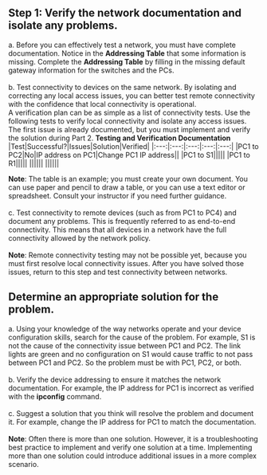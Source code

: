 ## Step 1: Verify the network documentation and isolate any problems.
a. Before you can effectively test a network, you must have complete documentation. Notice in the **Addressing Table** that some information is missing. Complete the **Addressing Table** by filling in the missing default gateway information for the switches and the PCs. <br><br>
b. Test connectivity to devices on the same network. By isolating and correcting any local access issues, you can better test remote connectivity with the confidence that local connectivity is operational.<br>
A verification plan can be as simple as a list of connectivity tests. Use the following tests to verify local connectivity and isolate any access issues. The first issue is already documented, but you must implement and verify the solution during Part 2.
**Testing and Verification Documentation**
|Test|Successful?|Issues|Solution|Verified|
|:---:|:---:|:---:|:---:|:---:|
|PC1 to PC2|No|IP address on PC1|Change PC1 IP address||
|PC1 to S1|||||
|PC1 to R1|||||
||||||
||||||

**Note**: The table is an example; you must create your own document. You can use paper and pencil to draw a table, or you can use a text editor or spreadsheet. Consult your instructor if you need further guidance.<br><br>
c. Test connectivity to remote devices (such as from PC1 to PC4) and document any problems. This is frequently referred to as end-to-end connectivity. This means that all devices in a network have the full connectivity allowed by the network policy.<br><br>
**Note**: Remote connectivity testing may not be possible yet, because you must first resolve local connectivity issues. After you have solved those issues, return to this step and test connectivity between networks.
## Determine an appropriate solution for the problem.
a. Using your knowledge of the way networks operate and your device configuration skills, search for the cause of the problem. For example, S1 is not the cause of the connectivity issue between PC1 and PC2. The link lights are green and no configuration on S1 would cause traffic to not pass between PC1 and PC2. So the problem must be with PC1, PC2, or both.<br><br>
b. Verify the device addressing to ensure it matches the network documentation. For example, the IP address for PC1 is incorrect as verified with the **ipconfig** command.<br><br>
c. Suggest a solution that you think will resolve the problem and document it. For example, change the IP address for PC1 to match the documentation.<br><br>
**Note**: Often there is more than one solution. However, it is a troubleshooting best practice to implement and verify one solution at a time. Implementing more than one solution could introduce additional issues in a more complex scenario.

